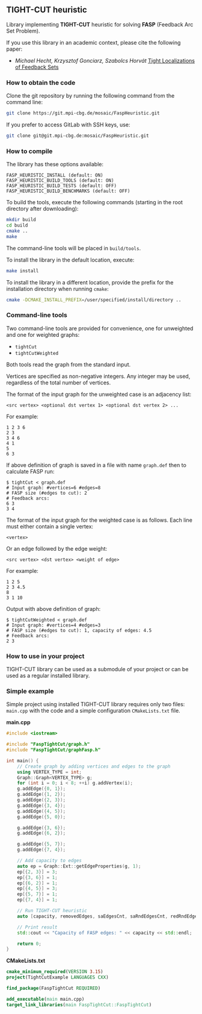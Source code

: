 ## TIGHT-CUT heuristic

Library implementing **TIGHT-CUT** heuristic for solving **FASP** (Feedback Arc Set Problem).

If you use this library in an academic context, please cite the following paper:
- *Michael Hecht, Krzysztof Gonciarz, Szabolcs Horvát* [Tight Localizations of Feedback Sets](https://arxiv.org/abs/2001.01440)

### How to obtain the code
Clone the git repository by running the following command from the command line:
```bash
git clone https://git.mpi-cbg.de/mosaic/FaspHeuristic.git
```

If you prefer to access GitLab with SSH keys, use:
```bash
git clone git@git.mpi-cbg.de:mosaic/FaspHeuristic.git
```

### How to compile
The library has these options available:
```
FASP_HEURISTIC_INSTALL (default: ON)
FASP_HEURISTIC_BUILD_TOOLS (default: ON)
FASP_HEURISTIC_BUILD_TESTS (default: OFF)
FASP_HEURISTIC_BUILD_BENCHMARKS (default: OFF)
```

To build the tools, execute the following commands (starting in the root directory after downloading):
```bash
mkdir build
cd build
cmake ..
make
```

The command-line tools will be placed in `build/tools`.

To install the library in the default location, execute:
```bash
make install
```

To install the library in a different location, provide the prefix for the installation directory when running `cmake`:
```bash
cmake -DCMAKE_INSTALL_PREFIX=/user/specified/install/directory ..
```

### Command-line tools
Two command-line tools are provided for convenience, one for unweighted and one for weighted graphs:
- ```tightCut```
- ```tightCutWeighted```

Both tools read the graph from the standard input.

Vertices are specified as non-negative integers. Any integer may be used, regardless of the total number of vertices.

The format of the input graph for the unweighted case is an adjacency list:
```plain
<src vertex> <optional dst vertex 1> <optional dst vertex 2> ...
```

For example:
```plain
1 2 3 6
2 3
3 4 6
4 1
5
6 3
```

If above definition of graph is saved in a file with name ```graph.def``` then to calculate FASP run:
```plain
$ tightCut < graph.def
# Input graph: #vertices=6 #edges=8
# FASP size (#edges to cut): 2
# Feedback arcs:
6 3
3 4
```

The format of the input graph for the weighted case is as follows. Each line must either contain a single vertex:  
```plain
<vertex>
```
Or an edge followed by the edge weight:
```plain
<src vertex> <dst vertex> <weight of edge>
```

For example:
```plain
1 2 5
2 3 4.5
8
3 1 10
```

Output with above definition of graph:
```plain
$ tightCutWeighted < graph.def
# Input graph: #vertices=4 #edges=3
# FASP size (#edges to cut): 1, capacity of edges: 4.5
# Feedback arcs:
2 3
```

### How to use in your project
TIGHT-CUT library can be used as a submodule of your project or can be used as a regular installed library.

### Simple example
Simple project using installed TIGHT-CUT library requires only two files: `main.cpp` with the code and a simple configuration `CMakeLists.txt` file.

**main.cpp**
```c++
#include <iostream>

#include "FaspTightCut/graph.h"
#include "FaspTightCut/graphFasp.h"

int main() {
    // Create graph by adding vertices and edges to the graph
    using VERTEX_TYPE = int;
    Graph::Graph<VERTEX_TYPE> g;
    for (int i = 0; i < 8; ++i) g.addVertex(i);
    g.addEdge({0, 1});
    g.addEdge({1, 2});
    g.addEdge({2, 3});
    g.addEdge({3, 4});
    g.addEdge({4, 5});
    g.addEdge({5, 0});

    g.addEdge({3, 6});
    g.addEdge({6, 2});

    g.addEdge({5, 7});
    g.addEdge({7, 4});

    // Add capacity to edges
    auto ep = Graph::Ext::getEdgeProperties(g, 1);
    ep[{2, 3}] = 3;
    ep[{3, 6}] = 1;
    ep[{6, 2}] = 1;
    ep[{4, 5}] = 3;
    ep[{5, 7}] = 1;
    ep[{7, 4}] = 1;

    // Run TIGHT-CUT heuristic
    auto [capacity, removedEdges, saEdgesCnt, saRndEdgesCnt, redRndEdgesCnt] = Graph::Fasp::tightCut<true, true, VERTEX_TYPE, int>(g, ep);

    // Print result
    std::cout << "Capacity of FASP edges: " << capacity << std::endl;

    return 0;
}
```

**CMakeLists.txt**
```cmake
cmake_minimum_required(VERSION 3.15)
project(TightCutExample LANGUAGES CXX)

find_package(FaspTightCut REQUIRED)

add_executable(main main.cpp)
target_link_libraries(main FaspTightCut::FaspTightCut)
```

